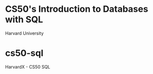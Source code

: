 <h1> <b> CS50's Introduction to Databases with SQL </b> </h1>
Harvard University

# cs50-sql
HarvardX - CS50 SQL
